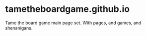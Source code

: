 tametheboardgame.github.io
==========================

Tame the board game main page set. With pages, and games, and shenanigans.
